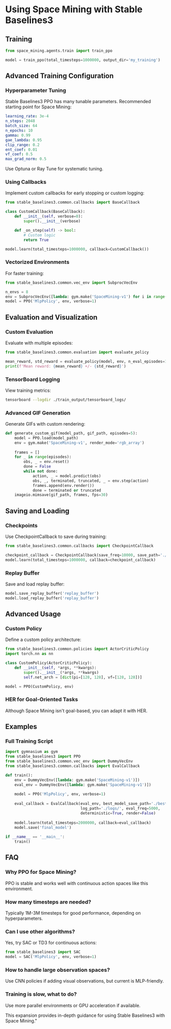 # Using Space Mining with Stable Baselines3

## Training

```python
from space_mining.agents.train import train_ppo

model = train_ppo(total_timesteps=1000000, output_dir='my_training')
```

## Advanced Training Configuration

### Hyperparameter Tuning
Stable Baselines3 PPO has many tunable parameters. Recommended starting point for Space Mining:

```yaml
learning_rate: 3e-4
n_steps: 2048
batch_size: 64
n_epochs: 10
gamma: 0.99
gae_lambda: 0.95
clip_range: 0.2
ent_coef: 0.01
vf_coef: 0.5
max_grad_norm: 0.5
```

Use Optuna or Ray Tune for systematic tuning.

### Using Callbacks
Implement custom callbacks for early stopping or custom logging:

```python
from stable_baselines3.common.callbacks import BaseCallback

class CustomCallback(BaseCallback):
    def __init__(self, verbose=0):
        super().__init__(verbose)

    def _on_step(self) -> bool:
        # Custom logic
        return True

model.learn(total_timesteps=1000000, callback=CustomCallback())
```

### Vectorized Environments
For faster training:

```python
from stable_baselines3.common.vec_env import SubprocVecEnv

n_envs = 8
env = SubprocVecEnv([lambda: gym.make('SpaceMining-v1') for i in range(n_envs)])
model = PPO('MlpPolicy', env, verbose=1)
```

## Evaluation and Visualization

### Custom Evaluation
Evaluate with multiple episodes:

```python
from stable_baselines3.common.evaluation import evaluate_policy

mean_reward, std_reward = evaluate_policy(model, env, n_eval_episodes=10, deterministic=True)
print(f'Mean reward: {mean_reward} +/- {std_reward}')
```

### TensorBoard Logging
View training metrics:

```bash
tensorboard --logdir ./train_output/tensorboard_logs/
```

### Advanced GIF Generation
Generate GIFs with custom rendering:

```python
def generate_custom_gif(model_path, gif_path, episodes=5):
    model = PPO.load(model_path)
    env = gym.make('SpaceMining-v1', render_mode='rgb_array')
    
    frames = []
    for _ in range(episodes):
        obs, _ = env.reset()
        done = False
        while not done:
            action, _ = model.predict(obs)
            obs, _, terminated, truncated, _ = env.step(action)
            frames.append(env.render())
            done = terminated or truncated
    imageio.mimsave(gif_path, frames, fps=30)
```

## Saving and Loading

### Checkpoints
Use CheckpointCallback to save during training:

```python
from stable_baselines3.common.callbacks import CheckpointCallback

checkpoint_callback = CheckpointCallback(save_freq=10000, save_path='./logs/')
model.learn(total_timesteps=1000000, callback=checkpoint_callback)
```

### Replay Buffer
Save and load replay buffer:

```python
model.save_replay_buffer('replay_buffer')
model.load_replay_buffer('replay_buffer')
```

## Advanced Usage

### Custom Policy
Define a custom policy architecture:

```python
from stable_baselines3.common.policies import ActorCriticPolicy
import torch.nn as nn

class CustomPolicy(ActorCriticPolicy):
    def __init__(self, *args, **kwargs):
        super().__init__(*args, **kwargs)
        self.net_arch = [dict(pi=[128, 128], vf=[128, 128])]

model = PPO(CustomPolicy, env)
```

### HER for Goal-Oriented Tasks
Although Space Mining isn't goal-based, you can adapt it with HER.

## Examples

### Full Training Script
```python
import gymnasium as gym
from stable_baselines3 import PPO
from stable_baselines3.common.vec_env import DummyVecEnv
from stable_baselines3.common.callbacks import EvalCallback

def train():
    env = DummyVecEnv([lambda: gym.make('SpaceMining-v1')])
    eval_env = DummyVecEnv([lambda: gym.make('SpaceMining-v1')])
    
    model = PPO('MlpPolicy', env, verbose=1)
    
    eval_callback = EvalCallback(eval_env, best_model_save_path='./best_model/',
                                 log_path='./logs/', eval_freq=5000,
                                 deterministic=True, render=False)
    
    model.learn(total_timesteps=2000000, callback=eval_callback)
    model.save('final_model')
    
if __name__ == '__main__':
    train()
```

## FAQ

### Why PPO for Space Mining?
PPO is stable and works well with continuous action spaces like this environment.

### How many timesteps are needed?
Typically 1M-3M timesteps for good performance, depending on hyperparameters.

### Can I use other algorithms?
Yes, try SAC or TD3 for continuous actions:

```python
from stable_baselines3 import SAC
model = SAC('MlpPolicy', env, verbose=1)
```

### How to handle large observation spaces?
Use CNN policies if adding visual observations, but current is MLP-friendly.

### Training is slow, what to do?
Use more parallel environments or GPU acceleration if available.

This expansion provides in-depth guidance for using Stable Baselines3 with Space Mining."
